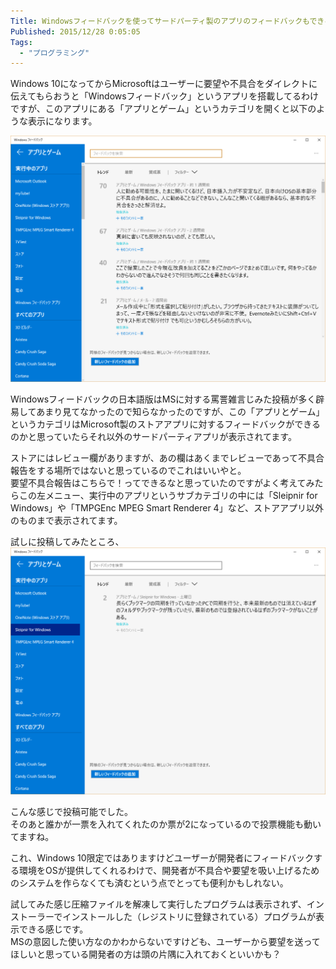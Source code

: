 ```yaml
---
Title: Windowsフィードバックを使ってサードパーティ製のアプリのフィードバックもできる？
Published: 2015/12/28 0:05:05
Tags:
  - "プログラミング"
---
```

Windows 10になってからMicrosoftはユーザーに要望や不具合をダイレクトに伝えてもらおうと「Windowsフィードバック」というアプリを搭載してるわけですが、このアプリにある「アプリとゲーム」というカテゴリを開くと以下のような表示になります。  

![](20151227234503.png) 

Windowsフィードバックの日本語版はMSに対する罵詈雑言じみた投稿が多く辟易してあまり見てなかったので知らなかったのですが、この「アプリとゲーム」というカテゴリはMicrosoft製のストアアプリに対するフィードバックができるのかと思っていたらそれ以外のサードパーティアプリが表示されてます。  

ストアにはレビュー欄がありますが、あの欄はあくまでレビューであって不具合報告をする場所ではないと思っているのでこれはいいやと。  
要望不具合報告はこちらで！ってできるなと思っていたのですがよく考えてみたらこの左メニュー、実行中のアプリというサブカテゴリの中には「Sleipnir for Windows」や「TMPGEnc MPEG Smart Renderer 4」など、ストアアプリ以外のものまで表示されてます。  

試しに投稿してみたところ、
![](20151227235642.png) 

こんな感じで投稿可能でした。  
そのあと誰かが一票を入れてくれたのか票が2になっているので投票機能も動いてますね。  

これ、Windows 10限定ではありますけどユーザーが開発者にフィードバックする環境をOSが提供してくれるわけで、開発者が不具合や要望を吸い上げるためのシステムを作らなくても済むという点でとっても便利かもしれない。  

試してみた感じ圧縮ファイルを解凍して実行したプログラムは表示されず、インストーラーでインストールした（レジストリに登録されている）プログラムが表示できる感じです。  
MSの意図した使い方なのかわからないですけども、ユーザーから要望を送ってほしいと思っている開発者の方は頭の片隅に入れておくといいかも？